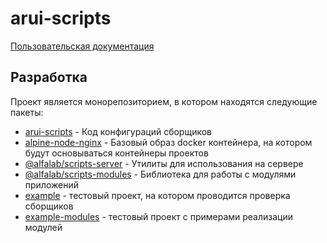 arui-scripts
===

[Пользовательская документация](./packages/arui-scripts/README.md)

## Разработка
Проект является монорепозиторием, в котором находятся следующие пакеты:

- [arui-scripts](./packages/arui-scripts/) - Код конфигураций сборщиков
- [alpine-node-nginx](./packages/alpine-node-nginx/) - Базовый образ docker контейнера, на котором будут основываться контейнеры проектов
- [@alfalab/scripts-server](./packages/arui-scripts-server) - Утилиты для использования на сервере
- [@alfalab/scripts-modules](./packages/arui-scripts-modules) - Библиотека для работы с модулями приложений
- [example](./packages/example) - тестовый проект, на котором проводится проверка сборщиков
- [example-modules](./packages/example-modules) - тестовый проект с примерами реализации модулей

